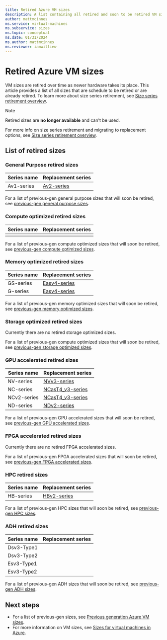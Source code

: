 ```yaml
---
title: Retired Azure VM sizes 
description: A list containing all retired and soon to be retired VM size series and their replacement series.
author: mattmcinnes
ms.service: virtual-machines
ms.subservice: sizes
ms.topic: conceptual
ms.date: 01/31/2024
ms.author: mattmcinnes
ms.reviewer: iamwilliew
---
```


# Retired Azure VM sizes 

VM sizes are retired over time as newer hardware takes its place. This article provides a list of all sizes that are schedule to be retired or are already retired. To learn more about size series retirement, see [Size series retirement overview](./retirement_overview.md).

> [!NOTE]
> Retired sizes are **no longer available** and can't be used. 
> 
> For more info on size series retirement and migrating to replacement options, see [Size series retirement overview](./retirement-overview.md).

## List of retired sizes

### General Purpose retired sizes

|Series name        |Replacement series  |
|-------------------|--------------------|
| Av1-series | [Av2-series](../../virtual-machines/av2-series.md) |

For a list of previous-gen general purpose sizes that will soon be retired, see [previous-gen general purpose sizes](./previous-gen-sizes-list.md#general-purpose-previous-gen-sizes).

### Compute optimized retired sizes

|Series name       |Replacement series  |
|------------------|--------------------|
|                  |                    |

For a list of previous-gen compute optimized sizes that will soon be retired, see [previous-gen compute optimized sizes](./previous-gen-sizes-list.md#compute-optimized-previous-gen-sizes).

### Memory optimized retired sizes

|Series name       |Replacement series  |
|------------------|--------------------|
| GS-series        | [Easv4-series](../../virtual-machines/eav4-easv4-series.md) |
| G-series        | [Easv4-series](../../virtual-machines/eav4-easv4-series.md) |

For a list of previous-gen memory optimized sizes that will soon be retired, see [previous-gen memory optimized sizes](./previous-gen-sizes-list.md#memory-optimized-previous-gen-sizes).

### Storage optimized retired sizes

Currently there are no retired storage optimized sizes.

For a list of previous-gen compute optimized sizes that will soon be retired, see [previous-gen storage optimized sizes](./previous-gen-sizes-list.md#storage-optimized-previous-gen-sizes).

### GPU accelerated retired sizes

|Series name       |Replacement series  |
|------------------|--------------------|
| NV-series        | [NVv3-series](../../virtual-machines/nvv3-series.md) |
| NC-series        | [NCasT4_v3-series](../../virtual-machines/nct4-v3-series.md) |
| NCv2-series      | [NCasT4_v3-series](../../virtual-machines/nct4-v3-series.md) |
| ND-series        | [NDv2-series](../../virtual-machines/nct4-v3-series.md) |

For a list of previous-gen GPU accelerated sizes that will soon be retired, see [previous-gen GPU accelerated sizes](./previous-gen-sizes-list.md#gpu-accelerated-previous-gen-sizes).

### FPGA accelerated retired sizes

Currently there are no retired FPGA accelerated sizes.

For a list of previous-gen FPGA accelerated sizes that will soon be retired, see [previous-gen FPGA accelerated sizes](./previous-gen-sizes-list.md#fpga-accelerated-previous-gen-sizes).

### HPC retired sizes

|Series name       |Replacement series  |
|------------------|--------------------|
| HB-series        | [HBv2-series](../../virtual-machines/hbv2-series.md) |

For a list of previous-gen HPC sizes that will soon be retired, see [previous-gen HPC sizes](./previous-gen-sizes-list.md#hpc-previous-gen-sizes).

### ADH retired sizes

|Series name       |Replacement series  |
|------------------|--------------------|
| Dsv3-Type1       |                    |
| Dsv3-Type2       |                    |
| Esv3-Type1       |                    |
| Esv3-Type2       |                    |

For a list of previous-gen ADH sizes that will soon be retired, see [previous-gen ADH sizes](./previous-gen-sizes-list.md#adh-previous-gen-sizes).

## Next steps
- For a list of previous-gen sizes, see [Previous generation Azure VM sizes](./previous-gen-sizes-list.md).
- For more information on VM sizes, see [Sizes for virtual machines in Azure](../sizes.md).

